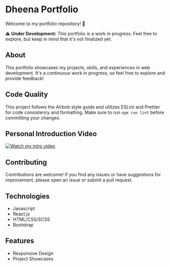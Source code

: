 # Dheena Portfolio

Welcome to my portfolio repository! 🚀

⚠️ **Under Development:** This portfolio is a work in progress. Feel free to explore, but keep in mind that it's not finalized yet.

## About
This portfolio showcases my projects, skills, and experiences in web development. It's a continuous work in progress, so feel free to explore and provide feedback!

## Code Quality
This project follows the Airbnb style guide and utilizes ESLint and Prettier for code consistency and formatting. Make sure to run `npm run lint` before committing your changes.

## Personal Introduction Video
[![Watch my intro video](https://example.com/video-thumbnail.jpg)](https://studio.d-id.com/?video=clp_UGWaTQDMcl66Yn6quZgHU)

## Contributing
Contributions are welcome! If you find any issues or have suggestions for improvement, please open an issue or submit a pull request.

## Technologies
- Javascript
- React.js
- HTML/CSS/SCSS
- Bootstrap

## Features
- Responsive Design
- Project Showcases
